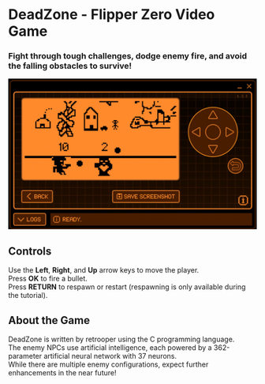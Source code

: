 # DeadZone - Flipper Zero Video Game

### Fight through tough challenges, dodge enemy fire, and avoid the falling obstacles to survive!

![image](screenshots/game_screenshot.png)

## Controls
Use the **Left**, **Right**, and **Up** arrow keys to move the player.\
Press **OK** to fire a bullet.\
Press **RETURN** to respawn or restart (respawning is only available during the tutorial).

## About the Game
DeadZone is written by retrooper using the C programming language.\
The enemy NPCs use artificial intelligence, each powered by a 362-parameter artificial neural network with 37 neurons.\
While there are multiple enemy configurations, expect further enhancements in the near future!
